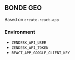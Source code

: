 ## BONDE GEO

Based on `create-react-app`

### Environment

- `ZENDESK_API_USER`
- `ZENDESK_API_TOKEN`
- `REACT_APP_GOOGLE_CLIENT_KEY`
